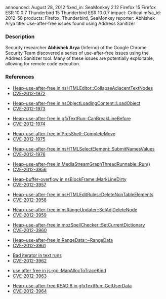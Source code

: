 announced: August 28, 2012
fixed_in: SeaMonkey 2.12
          Firefox 15
          Firefox ESR 10.0.7
          Thunderbird 15
          Thunderbird ESR 10.0.7
impact: Critical
mfsa_id: 2012-58
products: Firefox, Thunderbird, SeaMonkey
reporter: Abhishek Arya
title: Use-after-free issues found using Address Sanitizer

<h3>Description</h3>

<p>Security researcher <strong>Abhishek Arya</strong> (Inferno) of the Google Chrome Security Team discovered a series of use-after-free issues using the Address Sanitizer tool. Many of these issues are potentially exploitable, allowing for remote code execution.
</p>


<h3>References</h3>

<ul>
  <li><a href="https://bugzilla.mozilla.org/show_bug.cgi?id=778428">
      Heap-use-after-free in nsHTMLEditor::CollapseAdjacentTextNodes</a></li>
  <li><a href="http://cve.mitre.org/cgi-bin/cvename.cgi?name=CVE-2012-1972" class="ex-ref">CVE-2012-1972</a></li>
</ul>

<ul>
  <li><a href="https://bugzilla.mozilla.org/show_bug.cgi?id=773207">
      Heap-use-after-free in nsObjectLoadingContent::LoadObject</a></li>
  <li><a href="http://cve.mitre.org/cgi-bin/cvename.cgi?name=CVE-2012-1973" class="ex-ref">CVE-2012-1973</a></li>
</ul>

<ul>
  <li><a href="https://bugzilla.mozilla.org/show_bug.cgi?id=769303">
      Heap-use-after-free in gfxTextRun::CanBreakLineBefore</a></li>
  <li><a href="http://cve.mitre.org/cgi-bin/cvename.cgi?name=CVE-2012-1974" class="ex-ref">CVE-2012-1974</a></li>
</ul>

<ul>
  <li><a href="https://bugzilla.mozilla.org/show_bug.cgi?id=777578">
       Heap-use-after-free in PresShell::CompleteMove</a></li>
  <li><a href="http://cve.mitre.org/cgi-bin/cvename.cgi?name=CVE-2012-1975" class="ex-ref">CVE-2012-1975</a></li>
</ul>

<ul>
  <li><a href="https://bugzilla.mozilla.org/show_bug.cgi?id=776213">
      Heap-use-after-free in nsHTMLSelectElement::SubmitNamesValues</a></li>
  <li><a href="http://cve.mitre.org/cgi-bin/cvename.cgi?name=CVE-2012-1976" class="ex-ref">CVE-2012-1976</a></li>
</ul>

<ul>
  <li><a href="https://bugzilla.mozilla.org/show_bug.cgi?id=774597">
      Heap-use-after-free in MediaStreamGraphThreadRunnable::Run()</a></li>
  <li><a href="http://cve.mitre.org/cgi-bin/cvename.cgi?name=CVE-2012-3956" class="ex-ref">CVE-2012-3956</a></li>
</ul>

<ul>
  <li><a href="https://bugzilla.mozilla.org/show_bug.cgi?id=774548">
      Heap-buffer-overflow in nsBlockFrame::MarkLineDirty</a></li>
  <li><a href="http://cve.mitre.org/cgi-bin/cvename.cgi?name=CVE-2012-3957" class="ex-ref">CVE-2012-3957</a></li>
</ul>

<ul>
  <li><a href="https://bugzilla.mozilla.org/show_bug.cgi?id=772346">
      Heap-use-after-free in nsHTMLEditRules::DeleteNonTableElements</a></li>
  <li><a href="http://cve.mitre.org/cgi-bin/cvename.cgi?name=CVE-2012-3958" class="ex-ref">CVE-2012-3958</a></li>
</ul>

<ul>
  <li><a href="https://bugzilla.mozilla.org/show_bug.cgi?id=771994">
      Heap-use-after-free in nsRangeUpdater::SelAdjDeleteNode</a></li>
  <li><a href="http://cve.mitre.org/cgi-bin/cvename.cgi?name=CVE-2012-3959" class="ex-ref">CVE-2012-3959</a></li>
</ul>

<ul>
  <li><a href="https://bugzilla.mozilla.org/show_bug.cgi?id=771976">
      Heap-use-after-free in mozSpellChecker::SetCurrentDictionary</a></li>
  <li><a href="http://cve.mitre.org/cgi-bin/cvename.cgi?name=CVE-2012-3960" class="ex-ref">CVE-2012-3960</a></li>
</ul>

<ul>
  <li><a href="https://bugzilla.mozilla.org/show_bug.cgi?id=771873">
      Heap-use-after-free in RangeData::~RangeData</a></li>
  <li><a href="http://cve.mitre.org/cgi-bin/cvename.cgi?name=CVE-2012-3961" class="ex-ref">CVE-2012-3961</a></li>
</ul>

<ul>
  <li><a href="https://bugzilla.mozilla.org/show_bug.cgi?id=769120">
      Bad iterator in text runs</a></li>
  <li><a href="http://cve.mitre.org/cgi-bin/cvename.cgi?name=CVE-2012-3962" class="ex-ref">CVE-2012-3962</a></li>
</ul>

<ul>
  <li><a href="https://bugzilla.mozilla.org/show_bug.cgi?id=762280">
      use after free in js::gc::MapAllocToTraceKind</a></li>
  <li><a href="http://cve.mitre.org/cgi-bin/cvename.cgi?name=CVE-2012-3963" class="ex-ref">CVE-2012-3963</a></li>
</ul>

<ul>
  <li><a href="https://bugzilla.mozilla.org/show_bug.cgi?id=756241">
      Heap-use-after-free READ 8 in gfxTextRun::GetUserData</a></li>
  <li><a href="http://cve.mitre.org/cgi-bin/cvename.cgi?name=CVE-2012-3964" class="ex-ref">CVE-2012-3964</a></li>
</ul>



